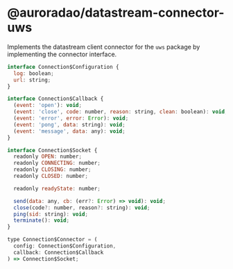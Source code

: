 # @auroradao/datastream-connector-uws

Implements the datastream client connector for the `uws` package by implementing the connector interface.

```javascript
interface Connection$Configuration {
  log: boolean;
  url: string;
}

interface Connection$Callback {
  (event: 'open'): void;
  (event: 'close', code: number, reason: string, clean: boolean): void;
  (event: 'error', error: Error): void;
  (event: 'pong', data: string): void;
  (event: 'message', data: any): void;
}

interface Connection$Socket {
  readonly OPEN: number;
  readonly CONNECTING: number;
  readonly CLOSING: number;
  readonly CLOSED: number;

  readonly readyState: number;

  send(data: any, cb: (err?: Error) => void): void;
  close(code?: number, reason?: string): void;
  ping(sid: string): void;
  terminate(): void;
}

type Connection$Connector = (
  config: Connection$Configuration,
  callback: Connection$Callback
) => Connection$Socket;
```
